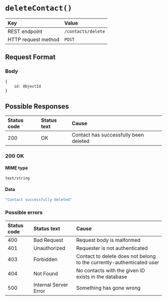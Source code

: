 # `deleteContact()`

| Key                 | Value              |
| :------------------ | :----------------- |
| REST endpoint       | `/contacts/delete` |
| HTTP request method | `POST`             |

## Request Format

### Body

```typescript
{
    id: ObjectId
}
```

## Possible Responses

| Status code | Status text | Cause                                 |
| :---------- | :---------- | :------------------------------------ |
| 200         | OK          | Contact has successfully been deleted |

### 200 OK

#### MIME type

`text/string`

#### Data

```typescript
"Contact successfully deleted"
```

### Possible errors

| Status code | Status text           | Cause                                                                 |
| :---------- | :-------------------- | :-------------------------------------------------------------------- |
| 400         | Bad Request           | Request body is malformed                                             |
| 401         | Unauthorized          | Requester is not authenticated                                        |
| 403         | Forbidden             | Contact to delete does not belong to the currently-authenticated user |
| 404         | Not Found             | No contacts with the given ID exists in the database                  |
| 500         | Internal Server Error | Something has gone wrong                                              |
